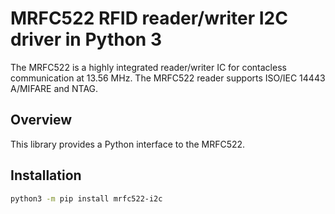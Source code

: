 # MRFC522 RFID reader/writer I2C driver in Python 3

The MRFC522 is a highly integrated reader/writer IC for contacless
communication at 13.56 MHz. The MRFC522 reader supports ISO/IEC 14443
A/MIFARE and NTAG.

## Overview
This library provides a Python interface to the MRFC522.

## Installation
```bash
python3 -m pip install mrfc522-i2c
```
